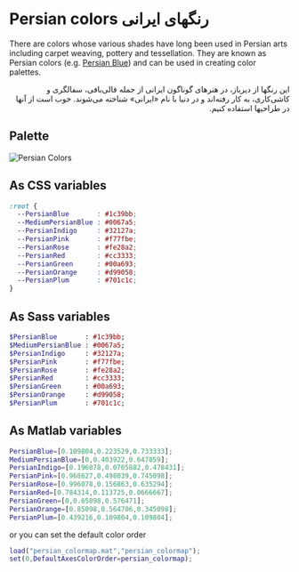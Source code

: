 # Persian colors رنگهای ایرانی
There are colors whose various shades have long been used in Persian arts including carpet weaving, pottery and tessellation. They are known as Persian colors (e.g. [Persian Blue](https://en.wikipedia.org/wiki/Persian_blue)) and can be used in creating color palettes.

<p dir="rtl">
این رنگها از دیرباز، در هنرهای گوناگون ایرانی از جمله قالی‌بافی، سفالگری و کاشی‌کاری، به کار رفته‌اند و در دنیا با نام «ایرانی» شناخته می‌شوند. خوب است از آنها در طراحیها استفاده کنیم. 
</p>

## Palette
![Persian Colors](https://github.com/alijsh/persian-colors/blob/9d9e29df001353acce48d7bf15be91d4af3c8522/persian-colors.png)

## As CSS variables

```css
:root {
  --PersianBlue       : #1c39bb;
  --MediumPersianBlue : #0067a5;
  --PersianIndigo     : #32127a;
  --PersianPink       : #f77fbe;
  --PersianRose       : #fe28a2;
  --PersianRed        : #cc3333;
  --PersianGreen      : #00a693;
  --PersianOrange     : #d99058;
  --PersianPlum       : #701c1c;
}
```

## As Sass variables

```sass
$PersianBlue       : #1c39bb;
$MediumPersianBlue : #0067a5;
$PersianIndigo     : #32127a;
$PersianPink       : #f77fbe;
$PersianRose       : #fe28a2;
$PersianRed        : #cc3333;
$PersianGreen      : #00a693;
$PersianOrange     : #d99058;
$PersianPlum       : #701c1c;
```


## As Matlab variables

```matlab
PersianBlue=[0.109804,0.223529,0.733333];
MediumPersianBlue=[0,0.403922,0.647059];
PersianIndigo=[0.196078,0.0705882,0.478431];
PersianPink=[0.968627,0.498039,0.745098];
PersianRose=[0.996078,0.156863,0.635294];
PersianRed=[0.784314,0.113725,0.0666667];
PersianGreen=[0,0.65098,0.576471];
PersianOrange=[0.85098,0.564706,0.345098];
PersianPlum=[0.439216,0.109804,0.109804];
```

or you can set the default color order
``` matlab
load("persian_colormap.mat","persian_colormap");
set(0,DefaultAxesColorOrder=persian_colormap);
```
